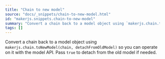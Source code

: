 ```yaml
---
title: "Chain to new model"
source: "docs/_snippets/chain-to-new-model.html"
id: "makerjs.snippets.chain-to-new-model"
summary: "Convert a chain back to a model object using `makerjs.chain.toNewModel(chain, detachFromOldModel)` so you can operate on it with the model API. Pass `true` to detach from the old model if needed."
tags: []
---
```

Convert a chain back to a model object using `makerjs.chain.toNewModel(chain, detachFromOldModel)` so you can operate on it with the model API. Pass `true` to detach from the old model if needed.